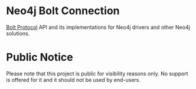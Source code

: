 # Neo4j Bolt Connection

[Bolt Protocol](https://neo4j.com/docs/bolt/current/bolt/) API and its implementations for Neo4j drivers and other Neo4j solutions.

# Public Notice

Please note that this project is public for visibility reasons only. No support is offered for it and it should not be used by end-users.
